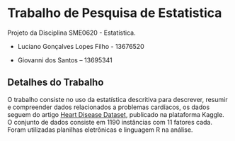 # Trabalho de Pesquisa de Estatistica
Projeto da Disciplina SME0620 - Estatística.

- Luciano Gonçalves Lopes Filho - 13676520

- Giovanni dos Santos – 13695341

## Detalhes do Trabalho
O trabalho consiste no uso da estatística descritiva para descrever, resumir e compreender dados relacionados a problemas cardíacos, os dados seguem do artigo [Heart Disease Dataset]([https://github.com](https://www.kaggle.com/datasets/mexwell/heart-disease-dataset?select=documentation.pdf)), publicado na plataforma Kaggle. O conjunto de dados consiste em 1190 instâncias com 11 fatores cada. Foram utilizadas planilhas eletrônicas e linguagem R na análise.

